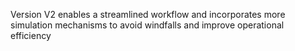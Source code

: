 Version V2 enables a streamlined workflow and incorporates more simulation mechanisms to avoid windfalls and improve operational efficiency
